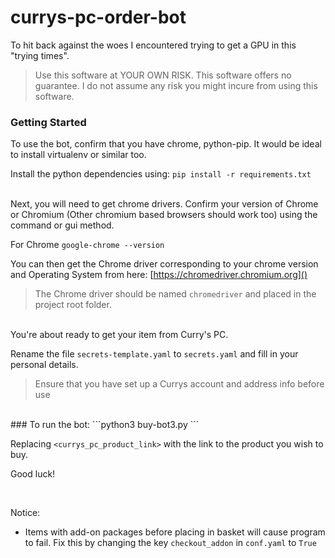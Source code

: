 # currys-pc-order-bot
To hit back against the woes I encountered trying to get a GPU in this "trying times".
<br>
> Use this software at YOUR OWN RISK. This software offers no guarantee. I do not assume any risk you might incure from using this software.

### Getting Started

To use the bot, confirm that you have chrome, python-pip. It would be ideal to install virtualenv or similar too.

Install the python dependencies using:
```pip install -r requirements.txt```

<br/>
Next, you will need to get chrome drivers. Confirm your version of Chrome or Chromium (Other chromium based browsers should work too) using the command or gui method.

For Chrome
```google-chrome --version```

You can then get the Chrome driver corresponding to your chrome version and Operating System from here: [https://chromedriver.chromium.org]()

> The Chrome driver should be named ```chromedriver``` and placed in the project root folder.

<br/>
You're about ready to get your item from Curry's PC.

<br/>

Rename the file ```secrets-template.yaml``` to ```secrets.yaml``` and fill in your personal details. 

> Ensure that you have set up a Currys account and address info before use

<br/>
### To run the bot:
```python3 buy-bot3.py <currys_pc_product_link>```

Replacing ```<currys_pc_product_link>``` with the link to the product you wish to buy.

Good luck!

<br/>

Notice:
- Items with add-on packages before placing in basket will cause program to fail. Fix this by changing the key ```checkout_addon``` in ```conf.yaml``` to ```True```


